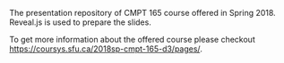 The presentation repository of CMPT 165 course offered in Spring 2018. Reveal.js is used to prepare the slides.

To get more information about the offered course please checkout https://coursys.sfu.ca/2018sp-cmpt-165-d3/pages/.